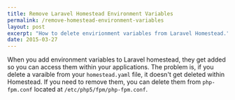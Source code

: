 ```yaml
---
title: Remove Laravel Homestead Environment Variables
permalink: /remove-homestead-environment-variables
layout: post
excerpt: "How to delete envirionment variables from Laravel Homestead."
date: 2015-03-27
---
```


When you add environment variables to Laravel homestead, they get added so you can access them within your applications. The problem is, if you delete a varaible from your `homestead.yaml` file, it doesn't get deleted within Homestead. If you need to remove them, you can delete them from `php-fpm.conf` located at `/etc/php5/fpm/php-fpm.conf`.